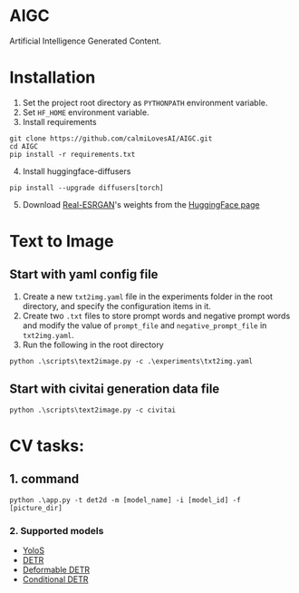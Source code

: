 # AIGC
Artificial Intelligence Generated Content.


# Installation
1. Set the project root directory as `PYTHONPATH` environment variable.
2. Set `HF_HOME` environment variable.
3. Install requirements
```commandline
git clone https://github.com/calmiLovesAI/AIGC.git
cd AIGC
pip install -r requirements.txt
```

4. Install huggingface-diffusers
```commandline
pip install --upgrade diffusers[torch]
```

5. Download [Real-ESRGAN](https://github.com/ai-forever/Real-ESRGAN)'s weights from the [HuggingFace page](https://huggingface.co/ai-forever/Real-ESRGAN)

# Text to Image
## Start with yaml config file
1. Create a new `txt2img.yaml` file in the experiments folder in the root directory, and specify the configuration items in it. 
2. Create two `.txt` files to store prompt words and negative prompt words and modify the value of `prompt_file` and `negative_prompt_file` in `txt2img.yaml`.
3. Run the following in the root directory
```commandline
python .\scripts\text2image.py -c .\experiments\txt2img.yaml
```
## Start with civitai generation data file
```commandline
python .\scripts\text2image.py -c civitai
```

# CV tasks:
## 1. command
```commandline
python .\app.py -t det2d -m [model_name] -i [model_id] -f [picture_dir]
```

### 2. Supported models
- [YoloS](https://huggingface.co/docs/transformers/model_doc/yolos)
- [DETR](https://huggingface.co/docs/transformers/model_doc/detr)
- [Deformable DETR](https://huggingface.co/docs/transformers/model_doc/deformable_detr)
- [Conditional DETR](https://huggingface.co/docs/transformers/model_doc/conditional_detr)